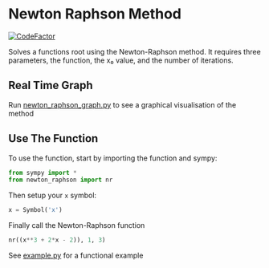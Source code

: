 # Newton Raphson Method

[![CodeFactor](https://www.codefactor.io/repository/github/matthewkayne/newton-raphson-method/badge)](https://www.codefactor.io/repository/github/matthewkayne/newton-raphson-method)

Solves a functions root using the Newton-Raphson method. It requires three parameters, the function, the x₀ value, and the number of iterations.

## Real Time Graph

Run [newton_raphson_graph.py](https://github.com/matthewkayne/newton-raphson-method/blob/master/newton_raphson_graph.py) to see a graphical visualisation of the method

## Use The Function

To use the function, start by importing the function and sympy:

```python
from sympy import *
from newton_raphson import nr
```

Then setup your `x` symbol:

```python
x = Symbol('x')
```

Finally call the Newton-Raphson function

```python
nr((x**3 + 2*x - 2)), 1, 3)
```

See [example.py](https://github.com/matthewkayne/newton-raphson-method/blob/master/example.py) for a functional example

